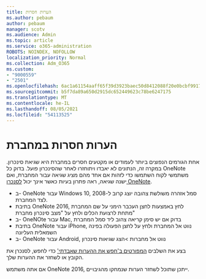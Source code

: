 ```yaml
---
title: הערות חסרות
ms.author: pebaum
author: pebaum
manager: scotv
ms.audience: Admin
ms.topic: article
ms.service: o365-administration
ROBOTS: NOINDEX, NOFOLLOW
localization_priority: Normal
ms.collection: Adm_O365
ms.custom:
- "9000559"
- "2501"
ms.openlocfilehash: 6ac1a61154aaff65f39d3923baec50d8412088f20e0bcbf991724bb6fa469d62
ms.sourcegitcommit: b5f7da89a650d2915dc652449623c78be6247175
ms.translationtype: MT
ms.contentlocale: he-IL
ms.lasthandoff: 08/05/2021
ms.locfileid: "54113525"
---
```

# <a name="missing-notes-in-notebook"></a>הערות חסרות במחברת

אחת הגורמים הנפוצים ביותר לעמודים או מקטעים חסרים במחברת היא שגיאת סינכרון. במקרה זה, הנתונים לא יאבדו ויתוחזרו לאחר שהסינכרון פועל. בדוק כל OneNote משתמשי לקוח השתמשו כדי לזהות אם אחד מהם מציג שגיאה עבור המחברת, ואם ישנה שגיאה, ראה פתרון בעיות כאשר אינך יכול [לסנכרן OneNote](https://support.office.com/article/299495ef-66d1-448f-90c1-b785a6968d45).

- ב- OneNote עבור Windows 10, סמל אזהרה משולשת צהובה יוצג קרוב ל-2008 לצד המחברת.
- בתיבת OneNote 2016, לחץ באמצעות לחצן העכבר הימני על שם המחברת מתחת לרצועת הכלים ולחץ על "מצב סינכרון מחברת"
- ב- OneNOte עבור Mac, בדוק אם יש סימן קריאה צהוב ליד סמל המחברת
- בתיבת OneNote עבור iPhone, נווט אל המחברת ולחץ על לחצן הפעולה בפינה השמאלית העליונה
- ב- OneNote עבור Android, נווט אל מחברות >הצג שגיאות סינכרון

בצע את השלבים [המפורטים ב'חפש את ההערות שאבדתי'](https://support.office.com/article/32cb2bd7-afe7-44d2-a711-398a88421287) כדי לחפש, לסנכרן את הקובץ או לשחזר את ההערות שלך.

אם אתה משתמש OneNote 2016, ייתכן שתוכל לשחזר הערות שנמחקו מהגיבויים. [](https://support.office.com/article/32ed1036-74fd-4c21-bc28-033a486e6b14)